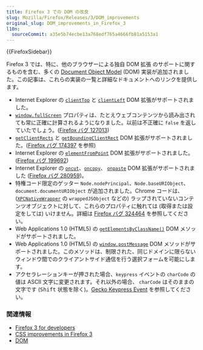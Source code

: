 ```yaml
---
title: Firefox 3 での DOM の改良
slug: Mozilla/Firefox/Releases/3/DOM_improvements
original_slug: DOM_improvements_in_Firefox_3
l10n:
  sourceCommit: a35e5b74ecbe13a768edf765a4666fb81a5153a1
---
```


{{FirefoxSidebar}}

Firefox 3 では、特に、他のブラウザーによる独自 DOM 拡張 のサポートに関するものを含む、多くの [Document Object Model](/ja/docs/Web/API/Document_Object_Model) (DOM) 実装が追加されました。この記事は、これらの実装の一覧と詳細なドキュメントへのリンクを提供します。

- Internet Explorer の [`clientTop`](/ja/docs/Web/API/Element/clientTop) と [`clientLeft`](/ja/docs/Web/API/Element/clientLeft) DOM 拡張がサポートされました。
- [`window.fullScreen`](/ja/docs/Web/API/Window/fullScreen) プロパティは、たとえウェブコンテンツから読み出されても常に正確に計算されるようになりました。以前は不正確に `false` を返していたでしょう。([Firefox バグ 127013](https://bugzil.la/127013))
- [`getClientRects`](/ja/docs/Web/API/Element/getClientRects) と [`getBoundingClientRect`](/ja/docs/Web/API/Element/getBoundingClientRect) DOM 拡張がサポートされました。([Firefox バグ 174397](https://bugzil.la/174397) を参照)
- Internet Explorer の [`elementFromPoint`](/ja/docs/Web/API/Document/elementFromPoint) DOM 拡張がサポートされました。 ([Firefox バグ 199692](https://bugzil.la/199692))
- Internet Explorer の [`oncut`](/ja/docs/Web/API/HTMLElement/cut_event)、[`oncopy`](/ja/docs/Web/API/HTMLElement/copy_event)、 [`onpaste`](/ja/docs/Web/API/HTMLElement/paste_event) DOM 拡張がサポートされました ([Firefox バグ 280959](https://bugzil.la/280959))。
- 特権コード限定のゲッター `Node.nodePrincipal`、`Node.baseURIObject`、`document.documentURIObject` が追加されました。Chrome コードは、([`XPCNativeWrapper`](/ja/XPCNativeWrapper) の `wrappedJSObject` などの) ラップされていないコンテンツオブジェクトに対して、これらのプロパティに触れては (取得または設定をしては) いけません。詳細は [Firefox バグ 324464](https://bugzil.la/324464) を参照してください。
- Web Applications 1.0 (HTML5) の [`getElementsByClassName()`](/ja/docs/Web/API/Document/getElementsByClassName) DOM メソッドがサポートされました。
- Web Applications 1.0 (HTML5) の [`window.postMessage`](/ja/docs/Web/API/Window/postMessage) DOM メソッドがサポートされました。このメソッドは、制限された、同じドメインに限らないウィンドウ間でのクライアントサイド通信を行う選択フォームを可能にします。
- アクセラレーションキーが押された場合、`keypress` イベントの `charCode` の値は ASCII 文字に変更されます。それ以外の場合、 `charCode` はそのままの文字です (<kbd>Shift</kbd> 状態を除く)。[Gecko Keypress Event](/ja/Gecko_Keypress_Event) を参照してください。

### 関連情報

- [Firefox 3 for developers](/ja/docs/Mozilla/Firefox/Releases/3)
- [CSS improvements in Firefox 3](/ja/docs/CSS_improvements_in_Firefox_3)
- [DOM](/ja/docs/Web/API/Document_Object_Model)
